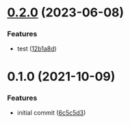 # [0.2.0](https://github.com/ggv3/fastify-template/compare/0.1.0...0.2.0) (2023-06-08)


### Features

* test ([12b1a8d](https://github.com/ggv3/fastify-template/commit/12b1a8d4646a076a198ddce8d16e9cd7ba71f539))

# 0.1.0 (2021-10-09)


### Features

* initial commit ([6c5c5d3](https://github.com/ggv3/fastify-template/commit/6c5c5d39f029166a7aa986255c73b83a91b8821c))

